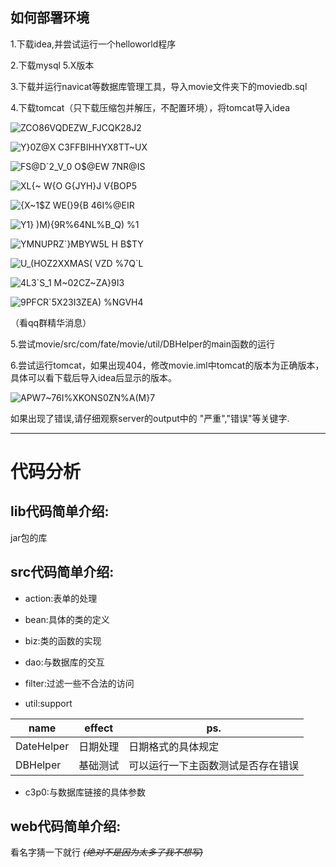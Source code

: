 ## 如何部署环境

1.下载idea,并尝试运行一个helloworld程序

2.下载mysql 5.X版本

3.下载并运行navicat等数据库管理工具，导入movie文件夹下的moviedb.sql

4.下载tomcat（只下载压缩包并解压，不配置环境），将tomcat导入idea

![ZCO86V`QDEZW_FJCQK28J`2](https://github.com/SpShi/Software-Course-Project-sducs2024/assets/162112744/22660309-836c-45f1-adbf-18f73e5d0f6c)

![Y}0Z@X C3FFBIHHYX8TT~UX](https://github.com/SpShi/Software-Course-Project-sducs2024/assets/162112744/0718fd9f-d8b0-47fd-ad11-12058e930dff)

![FS@D`2_V_0 O$@EW 7NR@IS](https://github.com/SpShi/Software-Course-Project-sducs2024/assets/162112744/b7042ab6-3b8c-4e29-9fd4-e5b289e47b0f)

![XL{~ W{O G{JYH}J V{BOP5](https://github.com/SpShi/Software-Course-Project-sducs2024/assets/162112744/ce83b5a1-01c7-431e-a845-2e802a6b195a)

![{X~1$Z WE(}9{B 46I%@EIR](https://github.com/SpShi/Software-Course-Project-sducs2024/assets/162112744/7d414ccd-410f-4819-b94f-f0d8e767da9f)

![Y1} )M){9R%64NL%B_Q) %1](https://github.com/SpShi/Software-Course-Project-sducs2024/assets/162112744/e579954d-6ac5-4875-8d19-03e8ea104062)

![YMNUPRZ`}MBYW5L H B$TY](https://github.com/SpShi/Software-Course-Project-sducs2024/assets/162112744/cc02f7cb-746b-475b-92ab-90e96d2f2f70)

![U_(HOZ2XXMAS( VZD %7Q`L](https://github.com/SpShi/Software-Course-Project-sducs2024/assets/162112744/133e5839-f291-41db-bbf0-43928e9a324e)

![`4L`3`S_1 M~02CZ~ZA}9I3](https://github.com/SpShi/Software-Course-Project-sducs2024/assets/162112744/f3f6877c-c330-4f1e-92ab-0309ca8f963f)

![9PFCR`5X23I3ZEA) %NGVH4](https://github.com/SpShi/Software-Course-Project-sducs2024/assets/162112744/e043857d-54b2-439b-a2cb-3e9df0d1d44c)



（看qq群精华消息）

5.尝试movie/src/com/fate/movie/util/DBHelper的main函数的运行

6.尝试运行tomcat，如果出现404，修改movie.iml中tomcat的版本为正确版本，具体可以看下载后导入idea后显示的版本。

![APW7~76I%XKONS0ZN%A(M}7](https://github.com/SpShi/Software-Course-Project-sducs2024/assets/162112744/e8224189-197f-4d3b-88a4-d717fc2c0c66)

如果出现了错误,请仔细观察server的output中的 "严重","错误"等关键字.

***
# 代码分析
## lib代码简单介绍:
jar包的库

## src代码简单介绍:

- action:表单的处理

- bean:具体的类的定义

- biz:类的函数的实现

- dao:与数据库的交互

- filter:过滤一些不合法的访问

- util:support

name|effect|ps.
--|--|--
DateHelper|日期处理|日期格式的具体规定
DBHelper|基础测试|可以运行一下主函数测试是否存在错误

- c3p0:与数据库链接的具体参数

## web代码简单介绍:

看名字猜一下就行 *~~(绝对不是因为太多了我不想写)~~*

